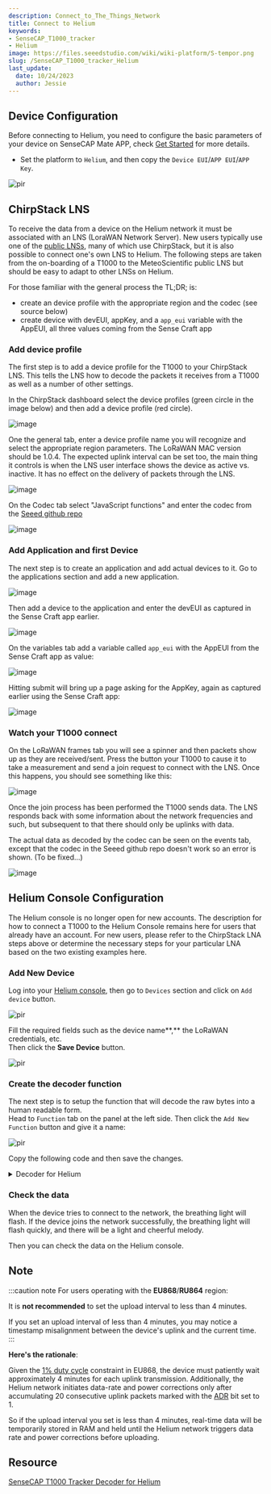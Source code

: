 ```yaml
---
description: Connect_to_The_Things_Network
title: Connect to Helium
keywords:
- SenseCAP_T1000_tracker
- Helium
image: https://files.seeedstudio.com/wiki/wiki-platform/S-tempor.png
slug: /SenseCAP_T1000_tracker_Helium
last_update:
  date: 10/24/2023
  author: Jessie
---
```



## Device Configuration

Before connecting to Helium, you need to configure the basic parameters of your device on SenseCAP Mate APP, check [Get Started](https://wiki.seeedstudio.com/Get_Started_with_SenseCAP_T1000_tracker) for more details.

* Set the platform to `Helium`, and then copy the `Device EUI`/`APP EUI`/`APP Key`.

<p style={{textAlign: 'center'}}><img src="https://files.seeedstudio.com/wiki/SenseCAP/Tracker/heliumdevice.png" alt="pir" width={300} height="auto" /></p>

## ChirpStack LNS

To receive the data from a device on the Helium network it must be associated with an LNS (LoraWAN Network Server).
New users typically use one of the [public LNSs](https://docs.helium.com/iot/find-a-lns-provider/), many of which use
ChirpStack, but it is also possible to connect one's own LNS to Helium.
The following steps are taken from the on-boarding of a T1000 to the MeteoScientific public LNS but should be easy to adapt
to other LNSs on Helium.

For those familiar with the general process the TL;DR; is:
- create an device profile with the appropriate region and the codec (see source below)
- create device with devEUI, appKey, and a `app_eui` variable with the AppEUI, all three values coming from the Sense Craft app

### Add device profile

The first step is to add a device profile for the T1000 to your ChirpStack LNS.
This tells the LNS how to decode the packets it receives from a T1000 as well as a number of other settings.

In the ChirpStack dashboard select the device profiles (green circle in the image below) and then add a device profile
(red circle).

![image](https://github.com/user-attachments/assets/7e6984e2-178b-446e-afda-29dd033c662f)

One the general tab, enter a device profile name you will recognize and select the appropriate region parameters.
The LoRaWAN MAC version should be 1.0.4.
The expected uplink interval can be set too, the main thing it controls is when the LNS user interface shows the device
as active vs. inactive. It has no effect on the delivery of packets through the LNS.

![image](https://github.com/user-attachments/assets/bb83141f-a447-437b-a29d-27e16a20ce7a)

On the Codec tab select "JavaScript functions" and enter the codec from the
[Seeed github repo](https://github.com/Seeed-Solution/SenseCAP-Decoder/blob/main/T1000/ChirpStack/SenseCAP_T1000_ChirpStackV3_Decoder.js)

![image](https://github.com/user-attachments/assets/bc572786-9853-4b29-baf1-d6f4349b4aa5)

### Add Application and first Device

The next step is to create an application and add actual devices to it.
Go to the applications section and add a new application.

![image](https://github.com/user-attachments/assets/5dc700c6-7faa-4d65-9d94-aa2543f06254)

Then add a device to the application and enter the devEUI as captured in the Sense Craft app earlier.

![image](https://github.com/user-attachments/assets/93febc5b-bc8f-430b-83e0-55d89690355c)

On the variables tab add a variable called `app_eui` with the AppEUI from the Sense Craft app as value:

![image](https://github.com/user-attachments/assets/90e529d7-811b-49cd-902d-85e36b2f6313)

Hitting submit will bring up a page asking for the AppKey, again as captured earlier using the Sense Craft app:

![image](https://github.com/user-attachments/assets/db33a84c-c31f-402f-b9b1-53fa47fc497d)

### Watch your T1000 connect

On the LoRaWAN frames tab you will see a spinner and then packets show up as they are received/sent.
Press the button your T1000 to cause it to take a measurement and send a join request to connect with the LNS.
Once this happens, you should see something like this:

![image](https://github.com/user-attachments/assets/060873cb-c1d8-40bd-9ad3-7333966d3558)

Once the join process has been performed the T1000 sends data. The LNS responds back with some information about the network
frequencies and such, but subsequent to that there should only be uplinks with data.

The actual data as decoded by the codec can be seen on the events tab, except that the codec in the Seeed github repo doesn't work
so an error is shown. (To be fixed...)

![image](https://github.com/user-attachments/assets/3faa4609-6c5c-46c2-87c6-b8401e52fc62)

## Helium Console Configuration

The Helium console is no longer open for new accounts. The description for how to connect a T1000 to the Helium Console
remains here for users that already have an account. For new users, please refer to the ChirpStack LNA steps above or determine
the necessary steps for your particular LNA based on the two existing examples here.

### Add New Device

Log into your [Helium console](https://console.helium.com), then go to `Devices` section and click on `Add device` button.


<p style={{textAlign: 'center'}}><img src="https://files.seeedstudio.com/wiki/SenseCAP/Tracker/add-new-helium.png" alt="pir" width={800} height="auto" /></p>

Fill the required fields such as the device name**,** the LoRaWAN credentials, etc. <br/>
Then click the **Save Device** button.

<p style={{textAlign: 'center'}}><img src="https://files.seeedstudio.com/wiki/SenseCAP/Tracker/add-new-helium2.png" alt="pir" width={800} height="auto" /></p>

### Create the decoder function

The next step is to setup the function that will decode the raw bytes into a human readable form. <br/>
Head to `Function` tab on the panel at the left side. Then click the `Add New Function` button and give it a name:

<p style={{textAlign: 'center'}}><img src="https://downloads.intercomcdn.com/i/o/788631256/c066827c0eaebdc9dbf629d3/Group+3%282%29.png" alt="pir" width={800} height="auto" /></p>

Copy the following code and then save the changes.


<details>

<summary>Decoder for Helium</summary>

```cpp
function Decoder (bytes, port) {
    const bytesString = bytes2HexString(bytes)
    const originMessage = bytesString.toLocaleUpperCase()
    const fport = parseInt(port)
    const decoded = {
        valid: true,
        err: 0,
        payload: bytesString,
        messages: []
    }

    if (fport === 199 || fport === 192) {
        decoded.messages.push({fport: fport, payload: bytesString})
        return { data: decoded }
    }
    if (fport !== 5) {
        decoded.valid = false
        return { data: decoded }
    }

    let measurement = messageAnalyzed(originMessage)
    if (measurement.length === 0) {
        decoded.valid = false
        return { data: decoded }
    }

    for (let message of measurement) {
        if (message.length === 0) {
            continue
        }
        let elements = []
        for (let element of message) {
            if (element.errorCode) {
                decoded.err = element.errorCode
                decoded.errMessage = element.error
            } else {
                elements.push(element)
            }
        }
        if (elements.length > 0) {
            decoded.messages.push(elements)
        }
    }
    // decoded.messages = measurement
    return { data: decoded }
}

function messageAnalyzed (messageValue) {
    try {
        let frames = unpack(messageValue)
        let measurementResultArray = []
        for (let i = 0; i < frames.length; i++) {
            let item = frames[i]
            let dataId = item.dataId
            let dataValue = item.dataValue
            let measurementArray = deserialize(dataId, dataValue)
            measurementResultArray.push(measurementArray)
        }
        return measurementResultArray
    } catch (e) {
        return e.toString()
    }
}

function unpack (messageValue) {
    let frameArray = []

    for (let i = 0; i < messageValue.length; i++) {
        let remainMessage = messageValue
        let dataId = remainMessage.substring(0, 2).toUpperCase()
        let dataValue
        let dataObj = {}
        let packageLen
        switch (dataId) {
            case '01':
                packageLen = 94
                if (remainMessage.length < packageLen) {
                    return frameArray
                }
                dataValue = remainMessage.substring(2, packageLen)
                messageValue = remainMessage.substring(packageLen)
                dataObj = {
                    'dataId': dataId, 'dataValue': dataValue
                }
                break
            case '02':
                packageLen = 32
                if (remainMessage.length < packageLen) {
                    return frameArray
                }
                dataValue = remainMessage.substring(2, packageLen)
                messageValue = remainMessage.substring(packageLen)
                dataObj = {
                    'dataId': dataId, 'dataValue': dataValue
                }
                break
            case '03':
                packageLen = 64
                if (remainMessage.length < packageLen) {
                    return frameArray
                }
                dataValue = remainMessage.substring(2, packageLen)
                messageValue = remainMessage.substring(packageLen)
                dataObj = {
                    'dataId': dataId, 'dataValue': dataValue
                }
                break
            case '04':
                packageLen = 20
                if (remainMessage.length < packageLen) {
                    return frameArray
                }
                dataValue = remainMessage.substring(2, packageLen)
                messageValue = remainMessage.substring(packageLen)
                dataObj = {
                    'dataId': dataId, 'dataValue': dataValue
                }
                break
            case '05':
                packageLen = 10
                if (remainMessage.length < packageLen) {
                    return frameArray
                }
                dataValue = remainMessage.substring(2, packageLen)
                messageValue = remainMessage.substring(packageLen)
                dataObj = {
                    'dataId': dataId, 'dataValue': dataValue
                }
                break
            case '06':
                packageLen = 44
                if (remainMessage.length < packageLen) {
                    return frameArray
                }
                dataValue = remainMessage.substring(2, packageLen)
                messageValue = remainMessage.substring(packageLen)
                dataObj = {
                    'dataId': dataId, 'dataValue': dataValue
                }
                break
            case '07':
                packageLen = 84
                if (remainMessage.length < packageLen) {
                    return frameArray
                }
                dataValue = remainMessage.substring(2, packageLen)
                messageValue = remainMessage.substring(packageLen)
                dataObj = {
                    'dataId': dataId, 'dataValue': dataValue
                }
                break
            case '08':
                packageLen = 70
                if (remainMessage.length < packageLen) {
                    return frameArray
                }
                dataValue = remainMessage.substring(2, packageLen)
                messageValue = remainMessage.substring(packageLen)
                dataObj = {
                    'dataId': dataId, 'dataValue': dataValue
                }
                break
            case '09':
                packageLen = 36
                if (remainMessage.length < packageLen) {
                    return frameArray
                }
                dataValue = remainMessage.substring(2, packageLen)
                messageValue = remainMessage.substring(packageLen)
                dataObj = {
                    'dataId': dataId, 'dataValue': dataValue
                }
                break
            case '0A':
                packageLen = 76
                if (remainMessage.length < packageLen) {
                    return frameArray
                }
                dataValue = remainMessage.substring(2, packageLen)
                messageValue = remainMessage.substring(packageLen)
                dataObj = {
                    'dataId': dataId, 'dataValue': dataValue
                }
                break
            case '0B':
                packageLen = 62
                if (remainMessage.length < packageLen) {
                    return frameArray
                }
                dataValue = remainMessage.substring(2, packageLen)
                messageValue = remainMessage.substring(packageLen)
                dataObj = {
                    'dataId': dataId, 'dataValue': dataValue
                }
                break
            case '0C':
                packageLen = 2
                if (remainMessage.length < packageLen) {
                    return frameArray
                }
                break
            case '0D':
                packageLen = 10
                if (remainMessage.length < packageLen) {
                    return frameArray
                }
                dataValue = remainMessage.substring(2, packageLen)
                messageValue = remainMessage.substring(packageLen)
                dataObj = {
                    'dataId': dataId, 'dataValue': dataValue
                }
                break
            case '0E':
                packageLen = getInt(remainMessage.substring(8, 10)) * 2 + 10
                if (remainMessage.length < packageLen) {
                    return frameArray
                }
                dataValue = remainMessage.substring(2, 8) + remainMessage.substring(10, packageLen)
                messageValue = remainMessage.substring(packageLen)
                dataObj = {
                    'dataId': dataId, 'dataValue': dataValue
                }
                break
            case '0F':
                packageLen = 34
                if (remainMessage.length < packageLen) {
                    return frameArray
                }
                dataValue = remainMessage.substring(2, packageLen)
                messageValue = remainMessage.substring(packageLen)
                dataObj = {
                    'dataId': dataId, 'dataValue': dataValue
                }
                break
            case '10':
                packageLen = 26
                if (remainMessage.length < packageLen) {
                    return frameArray
                }
                dataValue = remainMessage.substring(2, packageLen)
                messageValue = remainMessage.substring(packageLen)
                dataObj = {
                    'dataId': dataId, 'dataValue': dataValue
                }
                break
            case '11':
                packageLen = 28
                if (remainMessage.length < packageLen) {
                    return frameArray
                }
                dataValue = remainMessage.substring(2, packageLen)
                messageValue = remainMessage.substring(packageLen)
                dataObj = {
                    'dataId': dataId, 'dataValue': dataValue
                }
                break
            default:
                return frameArray
        }
        if (dataValue.length < 2) {
            break
        }
        frameArray.push(dataObj)
    }
    return frameArray
}

function deserialize (dataId, dataValue) {
    let measurementArray = []
    let eventList = []
    let measurement = {}
    let collectTime = 0
    let groupId = 0
    let shardFlag = {}
    let payload = ''
    let result = []
    let dataArr = []
    switch (dataId) {
        case '01':
            measurementArray = getUpShortInfo(dataValue)
            measurementArray.push(...getMotionSetting(dataValue.substring(30, 40)))
            measurementArray.push(...getStaticSetting(dataValue.substring(40, 46)))
            measurementArray.push(...getShockSetting(dataValue.substring(46, 52)))
            measurementArray.push(...getTempSetting(dataValue.substring(52, 72)))
            measurementArray.push(...getLightSetting(dataValue.substring(72, 92)))
            break
        case '02':
            measurementArray = getUpShortInfo(dataValue)
            break
        case '03':
            measurementArray.push(...getMotionSetting(dataValue.substring(0, 10)))
            measurementArray.push(...getStaticSetting(dataValue.substring(10, 16)))
            measurementArray.push(...getShockSetting(dataValue.substring(16, 22)))
            measurementArray.push(...getTempSetting(dataValue.substring(22, 42)))
            measurementArray.push(...getLightSetting(dataValue.substring(42, 62)))
            break
        case '04':
            let interval = 0
            let workMode = getInt(dataValue.substring(0, 2))
            let heartbeatInterval = getMinsByMin(dataValue.substring(4, 8))
            let periodicInterval = getMinsByMin(dataValue.substring(8, 12))
            let eventInterval = getMinsByMin(dataValue.substring(12, 16))
            switch (workMode) {
                case 0:
                    interval = heartbeatInterval
                    break
                case 1:
                    interval = periodicInterval
                    break
                case 2:
                    interval = eventInterval
                    break
            }
            measurementArray = [
                {measurementId: '3940', type: 'Work Mode', measurementValue: workMode},
                {measurementId: '3942', type: 'Heartbeat Interval', measurementValue: heartbeatInterval},
                {measurementId: '3943', type: 'Periodic Interval', measurementValue: periodicInterval},
                {measurementId: '3944', type: 'Event Interval', measurementValue: eventInterval},
                {measurementId: '3941', type: 'SOS Mode', measurementValue: getSOSMode(dataValue.substring(16, 18))},
                {measurementId: '3900', type: 'Uplink Interval', measurementValue: interval}
            ]
            break;
        case '05':
            measurementArray = [
                {measurementId: '3000', type: 'Battery', measurementValue: getBattery(dataValue.substring(0, 2))},
                {measurementId: '3940', type: 'Work Mode', measurementValue: getWorkingMode(dataValue.substring(2, 4))},
                {measurementId: '3965', type: 'Positioning Strategy', measurementValue: getPositioningStrategy(dataValue.substring(4, 6))},
                {measurementId: '3941', type: 'SOS Mode', measurementValue: getSOSMode(dataValue.substring(6, 8))}
            ]
            break
        case '06':
            collectTime = getUTCTimestamp(dataValue.substring(8, 16))
            measurementArray = [
                {measurementId: '4200', timestamp: collectTime, motionId: getMotionId(dataValue.substring(6, 8)), type: 'Event Status', measurementValue: getEventStatus(dataValue.substring(0, 6))},
                {measurementId: '4197', timestamp: collectTime, motionId: getMotionId(dataValue.substring(6, 8)), type: 'Longitude', measurementValue: parseFloat(getSensorValue(dataValue.substring(16, 24), 1000000))},
                {measurementId: '4198', timestamp: collectTime, motionId: getMotionId(dataValue.substring(6, 8)), type: 'Latitude', measurementValue: parseFloat(getSensorValue(dataValue.substring(24, 32), 1000000))},
                {measurementId: '4097', timestamp: collectTime, motionId: getMotionId(dataValue.substring(6, 8)), type: 'Air Temperature', measurementValue: getSensorValue(dataValue.substring(32, 36), 10)},
                {measurementId: '4199', timestamp: collectTime, motionId: getMotionId(dataValue.substring(6, 8)), type: 'Light', measurementValue: getSensorValue(dataValue.substring(36, 40))},
                {measurementId: '3000', timestamp: collectTime, motionId: getMotionId(dataValue.substring(6, 8)), type: 'Battery', measurementValue: getBattery(dataValue.substring(40, 42))}
            ]
            break
        case '07':
            eventList = getEventStatus(dataValue.substring(0, 6))
            collectTime = getUTCTimestamp(dataValue.substring(8, 16))
            measurementArray = [
                {measurementId: '4200', timestamp: collectTime, motionId: getMotionId(dataValue.substring(6, 8)), type: 'Event Status', measurementValue: getEventStatus(dataValue.substring(0, 6))},
                {measurementId: '5001', timestamp: collectTime, motionId: getMotionId(dataValue.substring(6, 8)), type: 'Wi-Fi Scan', measurementValue: getMacAndRssiObj(dataValue.substring(16, 72))},
                {measurementId: '4097', timestamp: collectTime, motionId: getMotionId(dataValue.substring(6, 8)), type: 'Air Temperature', measurementValue: getSensorValue(dataValue.substring(72, 76), 10)},
                {measurementId: '4199', timestamp: collectTime, motionId: getMotionId(dataValue.substring(6, 8)), type: 'Light', measurementValue: getSensorValue(dataValue.substring(76, 80))},
                {measurementId: '3000', timestamp: collectTime, motionId: getMotionId(dataValue.substring(6, 8)), type: 'Battery', measurementValue: getBattery(dataValue.substring(80, 82))}
            ]
            break
        case '08':
            collectTime = getUTCTimestamp(dataValue.substring(8, 16))
            measurementArray = [
                {measurementId: '4200', timestamp: collectTime, motionId: getMotionId(dataValue.substring(6, 8)), type: 'Event Status', measurementValue: getEventStatus(dataValue.substring(0, 6))},
                {measurementId: '5002', timestamp: collectTime, motionId: getMotionId(dataValue.substring(6, 8)), type: 'BLE Scan', measurementValue: getMacAndRssiObj(dataValue.substring(16, 58))},
                {measurementId: '4097', timestamp: collectTime, motionId: getMotionId(dataValue.substring(6, 8)), type: 'Air Temperature', measurementValue: getSensorValue(dataValue.substring(58, 62), 10)},
                {measurementId: '4199', timestamp: collectTime, motionId: getMotionId(dataValue.substring(6, 8)), type: 'Light', measurementValue: getSensorValue(dataValue.substring(62, 66))},
                {measurementId: '3000', timestamp: collectTime, motionId: getMotionId(dataValue.substring(6, 8)), type: 'Battery', measurementValue: getBattery(dataValue.substring(66, 68))}
            ]
            break
        case '09':
            collectTime = getUTCTimestamp(dataValue.substring(8, 16))
            measurementArray = [
                {measurementId: '4200', timestamp: collectTime, motionId: getMotionId(dataValue.substring(6, 8)), type: 'Event Status', measurementValue: getEventStatus(dataValue.substring(0, 6))},
                {measurementId: '4197', timestamp: collectTime, motionId: getMotionId(dataValue.substring(6, 8)), type: 'Longitude', measurementValue: parseFloat(getSensorValue(dataValue.substring(16, 24), 1000000))},
                {measurementId: '4198', timestamp: collectTime, motionId: getMotionId(dataValue.substring(6, 8)), type: 'Latitude', measurementValue: parseFloat(getSensorValue(dataValue.substring(24, 32), 1000000))},
                {measurementId: '3000', timestamp: collectTime, motionId: getMotionId(dataValue.substring(6, 8)), type: 'Battery', measurementValue: getBattery(dataValue.substring(32, 34))}
            ]
            break
        case '0A':
            collectTime = getUTCTimestamp(dataValue.substring(8, 16))
            measurementArray = [
                {measurementId: '4200', timestamp: collectTime, motionId: getMotionId(dataValue.substring(6, 8)), type: 'Event Status', measurementValue: getEventStatus(dataValue.substring(0, 6))},
                {measurementId: '5001', timestamp: collectTime, motionId: getMotionId(dataValue.substring(6, 8)), type: 'Wi-Fi Scan', measurementValue: getMacAndRssiObj(dataValue.substring(16, 72))},
                {measurementId: '3000', timestamp: collectTime, motionId: getMotionId(dataValue.substring(6, 8)), type: 'Battery', measurementValue: getBattery(dataValue.substring(72, 74))}
            ]
            break
        case '0B':
            collectTime = getUTCTimestamp(dataValue.substring(8, 16))
            measurementArray = [
                {measurementId: '4200', timestamp: collectTime, motionId: getMotionId(dataValue.substring(6, 8)), type: 'Event Status', measurementValue: getEventStatus(dataValue.substring(0, 6))},
                {measurementId: '5002', timestamp: collectTime, motionId: getMotionId(dataValue.substring(6, 8)), type: 'BLE Scan', measurementValue: getMacAndRssiObj(dataValue.substring(16, 58))},
                {measurementId: '3000', timestamp: collectTime, motionId: getMotionId(dataValue.substring(6, 8)), type: 'Battery', measurementValue: getBattery(dataValue.substring(58, 60))},
            ]
            break
        case '0D':
            let errorCode = getInt(dataValue)
            let error = ''
            switch (errorCode) {
                case 1:
                    error = 'FAILED TO OBTAIN THE UTC TIMESTAMP'
                    break
                case 2:
                    error = 'ALMANAC TOO OLD'
                    break
                case 3:
                    error = 'DOPPLER ERROR'
                    break
            }
            measurementArray.push({errorCode, error})
            break
        case '0E':
            shardFlag = getShardFlag(dataValue.substring(0, 2))
            groupId = getInt(dataValue.substring(2, 6))
            payload = dataValue.substring(6)
            measurement = {
                measurementId: '6152',
                groupId: groupId,
                index: shardFlag.index,
                count: shardFlag.count,
                type: 'gnss-ng payload',
                measurementValue: payload
            }
            measurementArray.push(measurement)
            break
        case '0F':
            collectTime = getUTCTimestamp(dataValue.substring(8, 16))
            shardFlag = getShardFlag(dataValue.substring(26, 28))
            groupId = getInt(dataValue.substring(28, 32))
            measurementArray.push({
                measurementId: '4200',
                timestamp: collectTime,
                motionId: getMotionId(dataValue.substring(6, 8)),
                groupId: groupId,
                index: shardFlag.index,
                count: shardFlag.count,
                type: 'Event Status',
                measurementValue: getEventStatus(dataValue.substring(0, 6))
            })
            measurementArray.push({
                measurementId: '4097',
                timestamp: collectTime,
                motionId: getMotionId(dataValue.substring(6, 8)),
                groupId: groupId,
                index: shardFlag.index,
                count: shardFlag.count,
                type: 'Air Temperature',
                measurementValue: '' + getSensorValue(dataValue.substring(16, 20), 10)
            })
            measurementArray.push({
                measurementId: '4199',
                timestamp: collectTime,
                motionId: getMotionId(dataValue.substring(6, 8)),
                groupId: groupId,
                index: shardFlag.index,
                count: shardFlag.count,
                type: 'Light',
                measurementValue: '' + getSensorValue(dataValue.substring(20, 24))
            })
            measurementArray.push({
                measurementId: '3000',
                timestamp: collectTime,
                motionId: getMotionId(dataValue.substring(6, 8)),
                groupId: groupId,
                index: shardFlag.index,
                count: shardFlag.count,
                type: 'Battery',
                measurementValue: '' + getBattery(dataValue.substring(24, 26))
            })
            break
        case '10':
            collectTime = getUTCTimestamp(dataValue.substring(8, 16))
            shardFlag = getShardFlag(dataValue.substring(18, 20))
            groupId = getInt(dataValue.substring(20, 24))
            measurementArray.push({
                measurementId: '4200',
                timestamp: collectTime,
                motionId: getMotionId(dataValue.substring(6, 8)),
                groupId: groupId,
                index: shardFlag.index,
                count: shardFlag.count,
                type: 'Event Status',
                measurementValue: getEventStatus(dataValue.substring(0, 6))
            })
            measurementArray.push({
                measurementId: '3000',
                timestamp: collectTime,
                motionId: getMotionId(dataValue.substring(6, 8)),
                groupId: groupId,
                index: shardFlag.index,
                count: shardFlag.count,
                type: 'Battery',
                measurementValue: '' + getBattery(dataValue.substring(16, 18))
            })
            break
        case '11':
            collectTime = getUTCTimestamp(dataValue.substring(8, 16))
            measurementArray.push({
                measurementId: '3576',
                timestamp: collectTime,
                type: 'Positioning Status',
                measurementValue: getPositingStatus(dataValue.substring(0, 2))
            })
            measurementArray.push({
                timestamp: collectTime,
                measurementId: '4200',
                type: 'Event Status',
                measurementValue: getEventStatus(dataValue.substring(2, 8))
            })
            if (!isNaN(parseFloat(getSensorValue(dataValue.substring(16, 20), 10)))) {
                measurementArray.push({
                    timestamp: collectTime,
                    measurementId: '4097',
                    type: 'Air Temperature',
                    measurementValue: '' + getSensorValue(dataValue.substring(16, 20), 10)
                })
            }
            if (!isNaN(parseFloat(getSensorValue(dataValue.substring(20, 24))))) {
                measurementArray.push({
                    timestamp: collectTime,
                    measurementId: '4199',
                    type: 'Light',
                    measurementValue: '' + getSensorValue(dataValue.substring(20, 24))
                })
            }
            measurementArray.push({
                timestamp: collectTime,
                measurementId: '3000',
                type: 'Battery',
                measurementValue: '' + getBattery(dataValue.substring(24, 26))
            })
            break
    }
    return measurementArray
}

function getMotionId (str) {
    return getInt(str)
}

function getPositingStatus (str) {
    let status = getInt(str)
    switch (status) {
        case 0:
            return {id:status, statusName:"Positioning successful."}
        case 1:
            return {id:status, statusName:"The GNSS scan timed out and failed to obtain the location."}
        case 2:
            return {id:status, statusName:"The Wi-Fi scan timed out and failed to obtain the location."}
        case 3:
            return {id:status, statusName:"The Wi-Fi + GNSS scan timed out and failed to obtain the location."}
        case 4:
            return {id:status, statusName:"The GNSS + Wi-Fi scan timed out and failed to obtain the location."}
        case 5:
            return {id:status, statusName:"The Bluetooth scan timed out and failed to obtain the location."}
        case 6:
            return {id:status, statusName:"The Bluetooth + Wi-Fi scan timed out and failed to obtain the location."}
        case 7:
            return {id:status, statusName:"The Bluetooth + GNSS scan timed out and failed to obtain the location."}
        case 8:
            return {id:status, statusName:"The Bluetooth + Wi-Fi + GNSS scan timed out and failed to obtain the location."}
        case 9:
            return {id:status, statusName:"Location Server failed to parse the GNSS location."}
        case 10:
            return {id:status, statusName:"Location Server failed to parse the Wi-Fi location."}
        case 11:
            return {id:status, statusName:"Location Server failed to parse the Bluetooth location."}
        case 12:
            return {id:status, statusName:"Failed to parse the GNSS location due to the poor accuracy."}
        case 13:
            return {id:status, statusName:"Time synchronization failed."}
        case 14:
            return {id:status, statusName:"Failed to obtain location due to the old Almanac."}
    }
    return getInt(str)
}

function getUpShortInfo (messageValue) {
    return [
        {
            measurementId: '3000', type: 'Battery', measurementValue: getBattery(messageValue.substring(0, 2))
        }, {
            measurementId: '3502', type: 'Firmware Version', measurementValue: getSoftVersion(messageValue.substring(2, 6))
        }, {
            measurementId: '3001', type: 'Hardware Version', measurementValue: getHardVersion(messageValue.substring(6, 10))
        }, {
            measurementId: '3940', type: 'Work Mode', measurementValue: getWorkingMode(messageValue.substring(10, 12))
        }, {
            measurementId: '3965', type: 'Positioning Strategy', measurementValue: getPositioningStrategy(messageValue.substring(12, 14))
        }, {
            measurementId: '3942', type: 'Heartbeat Interval', measurementValue: getMinsByMin(messageValue.substring(14, 18))
        }, {
            measurementId: '3943', type: 'Periodic Interval', measurementValue: getMinsByMin(messageValue.substring(18, 22))
        }, {
            measurementId: '3944', type: 'Event Interval', measurementValue: getMinsByMin(messageValue.substring(22, 26))
        }, {
            measurementId: '3945', type: 'Sensor Enable', measurementValue: getInt(messageValue.substring(26, 28))
        }, {
            measurementId: '3941', type: 'SOS Mode', measurementValue: getSOSMode(messageValue.substring(28, 30))
        }
    ]
}

function getMotionSetting (str) {
    return [
        {measurementId: '3946', type: 'Motion Enable', measurementValue: getInt(str.substring(0, 2))},
        {measurementId: '3947', type: 'Any Motion Threshold', measurementValue: getSensorValue(str.substring(2, 6), 1)},
        {measurementId: '3948', type: 'Motion Start Interval', measurementValue: getMinsByMin(str.substring(6, 10))},
    ]
}

function getStaticSetting (str) {
    return [
        {measurementId: '3949', type: 'Static Enable', measurementValue: getInt(str.substring(0, 2))},
        {measurementId: '3950', type: 'Device Static Timeout', measurementValue: getMinsByMin(str.substring(2, 6))}
    ]
}

function getShockSetting (str) {
    return [
        {measurementId: '3951', type: 'Shock Enable', measurementValue: getInt(str.substring(0, 2))},
        {measurementId: '3952', type: 'Shock Threshold', measurementValue: getInt(str.substring(2, 6))}
    ]
}

function getTempSetting (str) {
    return [
        {measurementId: '3953', type: 'Temp Enable', measurementValue: getInt(str.substring(0, 2))},
        {measurementId: '3954', type: 'Event Temp Interval', measurementValue: getMinsByMin(str.substring(2, 6))},
        {measurementId: '3955', type: 'Event Temp Sample Interval', measurementValue: getSecondsByInt(str.substring(6, 10))},
        {measurementId: '3956', type: 'Temp ThMax', measurementValue: getSensorValue(str.substring(10, 14), 10)},
        {measurementId: '3957', type: 'Temp ThMin', measurementValue: getSensorValue(str.substring(14, 18), 10)},
        {measurementId: '3958', type: 'Temp Warning Type', measurementValue: getInt(str.substring(18, 20))}
    ]
}

function getLightSetting (str) {
    return [
        {measurementId: '3959', type: 'Light Enable', measurementValue: getInt(str.substring(0, 2))},
        {measurementId: '3960', type: 'Event Light Interval', measurementValue: getMinsByMin(str.substring(2, 6))},
        {measurementId: '3961', type: 'Event Light Sample Interval', measurementValue: getSecondsByInt(str.substring(6, 10))},
        {measurementId: '3962', type: 'Light ThMax', measurementValue: getSensorValue(str.substring(10, 14), 10)},
        {measurementId: '3963', type: 'Light ThMin', measurementValue: getSensorValue(str.substring(14, 18), 10)},
        {measurementId: '3964', type: 'Light Warning Type', measurementValue: getInt(str.substring(18, 20))}
    ]
}

function getShardFlag (str) {
    let bitStr = getByteArray(str)
    return {
        count: parseInt(bitStr.substring(0, 4), 2),
        index: parseInt(bitStr.substring(4), 2)
    }
}

function getBattery (batteryStr) {
    return loraWANV2DataFormat(batteryStr)
}
function getSoftVersion (softVersion) {
    return `${loraWANV2DataFormat(softVersion.substring(0, 2))}.${loraWANV2DataFormat(softVersion.substring(2, 4))}`
}
function getHardVersion (hardVersion) {
    return `${loraWANV2DataFormat(hardVersion.substring(0, 2))}.${loraWANV2DataFormat(hardVersion.substring(2, 4))}`
}

function getSecondsByInt (str) {
    return getInt(str)
}

function getMinsByMin (str) {
    return getInt(str)
}

function getSensorValue (str, dig) {
    if (str === '8000') {
        return null
    } else {
        return loraWANV2DataFormat(str, dig)
    }
}

function bytes2HexString (arrBytes) {
    var str = ''
    for (var i = 0; i < arrBytes.length; i++) {
        var tmp
        var num = arrBytes[i]
        if (num < 0) {
            tmp = (255 + num + 1).toString(16)
        } else {
            tmp = num.toString(16)
        }
        if (tmp.length === 1) {
            tmp = '0' + tmp
        }
        str += tmp
    }
    return str
}
function loraWANV2DataFormat (str, divisor = 1) {
    let strReverse = bigEndianTransform(str)
    let str2 = toBinary(strReverse)
    if (str2.substring(0, 1) === '1') {
        let arr = str2.split('')
        let reverseArr = arr.map((item) => {
            if (parseInt(item) === 1) {
                return 0
            } else {
                return 1
            }
        })
        str2 = parseInt(reverseArr.join(''), 2) + 1
        return '-' + str2 / divisor
    }
    return parseInt(str2, 2) / divisor
}

function bigEndianTransform (data) {
    let dataArray = []
    for (let i = 0; i < data.length; i += 2) {
        dataArray.push(data.substring(i, i + 2))
    }
    return dataArray
}

function toBinary (arr) {
    let binaryData = arr.map((item) => {
        let data = parseInt(item, 16)
            .toString(2)
        let dataLength = data.length
        if (data.length !== 8) {
            for (let i = 0; i < 8 - dataLength; i++) {
                data = `0` + data
            }
        }
        return data
    })
    return binaryData.toString().replace(/,/g, '')
}

function getSOSMode (str) {
    return loraWANV2DataFormat(str)
}

function getMacAndRssiObj (pair) {
    let pairs = []
    if (pair.length % 14 === 0) {
        for (let i = 0; i < pair.length; i += 14) {
            let mac = getMacAddress(pair.substring(i, i + 12))
            if (mac) {
                let rssi = getInt8RSSI(pair.substring(i + 12, i + 14))
                pairs.push({mac: mac, rssi: rssi})
            } else {
                continue
            }
        }
    }
    return pairs
}

function getMacAddress (str) {
    if (str.toLowerCase() === 'ffffffffffff') {
        return null
    }
    let macArr = []
    for (let i = 1; i < str.length; i++) {
        if (i % 2 === 1) {
            macArr.push(str.substring(i - 1, i + 1))
        }
    }
    let mac = ''
    for (let i = 0; i < macArr.length; i++) {
        mac = mac + macArr[i]
        if (i < macArr.length - 1) {
            mac = mac + ':'
        }
    }
    return mac
}

function getInt8RSSI (str) {
    return loraWANV2DataFormat(str)
}

function getInt (str) {
    return parseInt(str, 16)
}

function getEventStatus (str) {
    // return getInt(str)
    let bitStr = getByteArray(str)
    let bitArr = []
    for (let i = 0; i < bitStr.length; i++) {
        bitArr[i] = bitStr.substring(i, i + 1)
    }
    bitArr = bitArr.reverse()
    let event = []
    for (let i = 0; i < bitArr.length; i++) {
        if (bitArr[i] !== '1') {
            continue
        }
        switch (i){
            case 0:
                event.push({id:1, eventName:"Start moving event."})
                break
            case 1:
                event.push({id:2, eventName:"End movement event."})
                break
            case 2:
                event.push({id:3, eventName:"Motionless event."})
                break
            case 3:
                event.push({id:4, eventName:"Shock event."})
                break
            case 4:
                event.push({id:5, eventName:"Temperature event."})
                break
            case 5:
                event.push({id:6, eventName:"Light event."})
                break
            case 6:
                event.push({id:7, eventName:"SOS event."})
                break
            case 7:
                event.push({id:8, eventName:"Press once event."})
                break
        }
    }
    return event
}

function getByteArray (str) {
    let bytes = []
    for (let i = 0; i < str.length; i += 2) {
        bytes.push(str.substring(i, i + 2))
    }
    return toBinary(bytes)
}

function getWorkingMode (workingMode) {
    return getInt(workingMode)
}

function getPositioningStrategy (strategy) {
    return getInt(strategy)
}

function getUTCTimestamp(str){
    return parseInt(loraWANV2PositiveDataFormat(str)) * 1000
}

function loraWANV2PositiveDataFormat (str, divisor = 1) {
    let strReverse = bigEndianTransform(str)
    let str2 = toBinary(strReverse)
    return parseInt(str2, 2) / divisor
}
```
</details>

### Check the data

When the device tries to connect to the network, the breathing light will flash. If the device joins the network successfully, the breathing light will flash quickly, and there will be a light and cheerful melody.

Then you can check the data on the Helium console.

## Note

:::caution note
For users operating with the **EU868**/**RU864** region:

It is **not recommended** to set the upload interval to less than 4 minutes.

If you set an upload interval of less than 4 minutes, you may notice a timestamp misalignment between the device's uplink and the current time.
:::

**Here's the rationale**:

Given the [1% duty cycle](https://www.thethingsnetwork.org/docs/lorawan/duty-cycle/#maximum-duty-cycle) constraint in EU868, the device must patiently wait approximately 4 minutes for each uplink transmission. Additionally, the Helium network initiates data-rate and power corrections only after accumulating 20 consecutive uplink packets marked with the [ADR](https://docs.helium.com/console/profiles/#adr-algorithm) bit set to 1.

So if the upload interval you set is less than 4 minutes, real-time data will be temporarily stored in RAM and held until the Helium network triggers data rate and power corrections before uploading.






## Resource

[SenseCAP T1000 Tracker Decoder for Helium](https://github.com/Seeed-Solution/SenseCAP-Decoder/blob/main/T1000/Helium/SenseCAP_T1000_Helium_Decoder.js)
